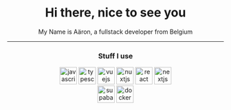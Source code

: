 <h1 align="center">Hi there, nice to see you </h1>
<p align='center'>
My Name is Aäron, a fullstack developer from Belgium
</p>

<hr height="1px" />

<h3 align="center">Stuff I use</h3>
<div align="center">
  <img src="https://cdn.jsdelivr.net/gh/devicons/devicon/icons/javascript/javascript-original.svg" height="40" alt="javascript logo"  />
  <img src="https://cdn.jsdelivr.net/gh/devicons/devicon/icons/typescript/typescript-original.svg" height="40" alt="typescript logo"  />
  <img src="https://cdn.jsdelivr.net/gh/devicons/devicon/icons/vuejs/vuejs-original.svg" height="40" alt="vuejs logo"  />
  <img src="https://cdn.jsdelivr.net/gh/devicons/devicon/icons/nuxtjs/nuxtjs-original.svg" height="40" alt="nuxtjs logo"  />
  <img src="https://cdn.jsdelivr.net/gh/devicons/devicon/icons/react/react-original.svg" height="40" alt="react logo"  />
  <img src="https://cdn.jsdelivr.net/gh/devicons/devicon/icons/nextjs/nextjs-original.svg" height="40" alt="nextjs logo"  />
</div>
<div align="center">
  <img src="https://cdn.jsdelivr.net/gh/devicons/devicon@latest/icons/supabase/supabase-original.svg" height="40" alt="supabase logo" />
  <img src="https://cdn.jsdelivr.net/gh/devicons/devicon@latest/icons/docker/docker-plain.svg" height="40" alt="docker logo" />          
</div>
